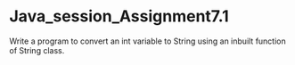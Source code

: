 # Java_session_Assignment7.1
Write a program to convert an int variable to String using an inbuilt function of String class.
